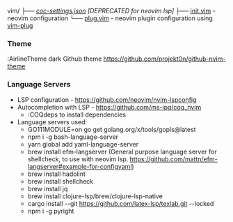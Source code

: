 vim/
├── _[coc-settings.json](./coc-settings.json) [DEPRECATED for neovim lsp]_
├── [init.vim](./init.vim) - neovim configuration
└── [plug.vim](./plug.vim) - neovim plugin configuration using [vim-plug](https://github.com/junegunn/vim-plug)

### Theme
:AirlineTheme dark
Github theme
https://github.com/projekt0n/github-nvim-theme

### Language Servers
- LSP configuration - https://github.com/neovim/nvim-lspconfig
- Autocompletion with LSP - https://github.com/ms-jpq/coq_nvim
    - :COQdeps to install dependencies
- Language servers used:
    - GO111MODULE=on go get golang.org/x/tools/gopls@latest
    - npm i -g bash-language-server
    - yarn global add yaml-language-server
    - brew install efm-langserver (General purpose language server for shellcheck, to use with neovim lsp. https://github.com/mattn/efm-langserver#example-for-configyaml)
    - brew install hadolint
    - brew install shellcheck
    - brew install jq
    - brew install clojure-lsp/brew/clojure-lsp-native
    - cargo install --git https://github.com/latex-lsp/texlab.git --locked
    - npm i -g pyright
